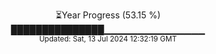 <p align="center">
⏳Year Progress (53.15 %) <br>
███████████████▁▁▁▁▁▁▁▁▁▁▁▁▁▁▁ <br>
<sub>Updated: Sat, 13 Jul 2024 12:32:19 GMT</sub>
</p>

